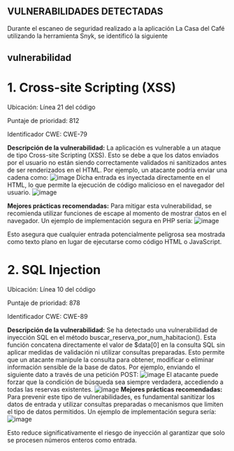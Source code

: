 ## VULNERABILIDADES DETECTADAS ##
Durante el escaneo de seguridad realizado a la aplicación La Casa del Café utilizando la herramienta Snyk, se identificó la siguiente 
## vulnerabilidad
# 1. Cross-site Scripting (XSS)

Ubicación: Línea 21 del código

Puntaje de prioridad: 812

Identificador CWE: CWE-79

**Descripción de la vulnerabilidad:** La aplicación es vulnerable a un ataque de tipo Cross-site Scripting (XSS). Esto se debe a que los datos enviados por el usuario no están siendo correctamente validados ni sanitizados antes de ser renderizados en el HTML. Por ejemplo, un atacante podría enviar una cadena como:
![image](https://github.com/user-attachments/assets/704ed741-ecef-4766-a9d1-98711a980034)
Dicha entrada es inyectada directamente en el HTML, lo que permite la ejecución de código malicioso en el navegador del usuario.
![image](https://github.com/user-attachments/assets/c3f1de93-11cc-4f3e-8c3b-3e16f9ae2f10)

**Mejores prácticas recomendadas:**
Para mitigar esta vulnerabilidad, se recomienda utilizar funciones de escape al momento de mostrar datos en el navegador. Un ejemplo de implementación segura en PHP sería:
![image](https://github.com/user-attachments/assets/72de0069-be74-4367-a85b-85d5945beaaf)

Esto asegura que cualquier entrada potencialmente peligrosa sea mostrada como texto plano en lugar de ejecutarse como código HTML o JavaScript.
# 2. SQL Injection
Ubicación: Línea 10 del código

Puntaje de prioridad: 878

Identificador CWE: CWE-89

**Descripción de la vulnerabilidad:** Se ha detectado una vulnerabilidad de inyección SQL en el método buscar_reserva_por_num_habitacion(). Esta función concatena directamente el valor de $data[0] en la consulta SQL sin aplicar medidas de validación ni utilizar consultas preparadas. Esto permite que un atacante manipule la consulta para obtener, modificar o eliminar información sensible de la base de datos.
Por ejemplo, enviando el siguiente dato a través de una petición POST:
![image](https://github.com/user-attachments/assets/b5cc9a96-d7ab-443f-b5d7-46cd5245c9d9)
El atacante puede forzar que la condición de búsqueda sea siempre verdadera, accediendo a todas las reservas existentes.
![image](https://github.com/user-attachments/assets/b1ce4121-a08f-4dab-b393-cb0059027919)
**Mejores prácticas recomendadas:** Para prevenir este tipo de vulnerabilidades, es fundamental sanitizar los datos de entrada y utilizar consultas preparadas o mecanismos que limiten el tipo de datos permitidos. Un ejemplo de implementación segura sería:
![image](https://github.com/user-attachments/assets/b99021b5-63db-4175-8fff-68d97645abb2)

Esto reduce significativamente el riesgo de inyección al garantizar que solo se procesen números enteros como entrada.
